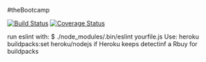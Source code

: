 #theBootcamp

[![Build Status](https://travis-ci.com/tolumide-ng/theBootcamp.svg?branch=develop)](https://travis-ci.com/tolumide-ng/theBootcamp)  [![Coverage Status](https://coveralls.io/repos/github/tolumide-ng/theBootcamp/badge.svg?branch=master)](https://coveralls.io/github/tolumide-ng/theBootcamp?branch=master)




run eslint with: $ ./node_modules/.bin/eslint yourfile.js
Use: heroku buildpacks:set heroku/nodejs if Heroku keeps detectinf a Rbuy for buildpacks